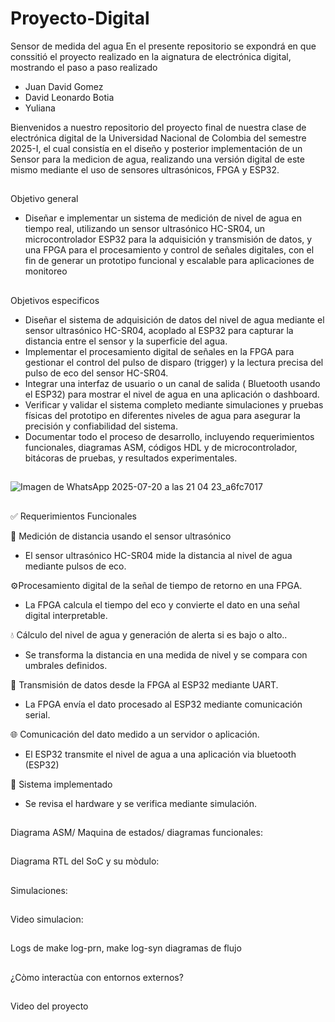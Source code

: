 # Proyecto-Digital
Sensor de medida del agua 
En el presente repositorio se expondrá en que conssitió el proyecto realizado en la aignatura de electrónica digital, mostrando el paso a paso realizado

- Juan David Gomez 
- David Leonardo Botia
- Yuliana
  
Bienvenidos a nuestro repositorio del proyecto final de nuestra clase de electrónica digital de la Universidad Nacional de Colombia del semestre 2025-I, el cual consistía en el diseño y posterior implementación de un Sensor para la medicion de agua, realizando una versión digital de este mismo mediante el uso de sensores ultrasónicos, FPGA y ESP32.
##
Objetivo general 
- Diseñar e implementar un sistema de medición de nivel de agua en tiempo real, utilizando un sensor ultrasónico HC-SR04, un microcontrolador ESP32 para la adquisición y transmisión de datos, y una FPGA para el procesamiento y control de señales digitales, con el fin de generar un prototipo funcional y escalable para aplicaciones de monitoreo
##
Objetivos especificos
- Diseñar el sistema de adquisición de datos del nivel de agua mediante el sensor ultrasónico HC-SR04, acoplado al ESP32 para capturar la distancia entre el sensor y la superficie del agua.
- Implementar el procesamiento digital de señales en la FPGA para gestionar el control del pulso de disparo (trigger) y la lectura precisa del pulso de eco del sensor HC-SR04.
- Integrar una interfaz de usuario o un canal de salida ( Bluetooth usando el ESP32) para mostrar el nivel de agua en una aplicación o dashboard.
- Verificar y validar el sistema completo mediante simulaciones y pruebas físicas del prototipo en diferentes niveles de agua para asegurar la precisión y confiabilidad del sistema.
- Documentar todo el proceso de desarrollo, incluyendo requerimientos funcionales, diagramas ASM, códigos HDL y de microcontrolador, bitácoras de pruebas, y resultados experimentales.

##
![Imagen de WhatsApp 2025-07-20 a las 21 04 23_a6fc7017](https://github.com/user-attachments/assets/d2cbcf3b-8a8b-4d64-a418-706c8ba06e98)
##
✅ Requerimientos Funcionales

🧭 Medición de distancia usando el sensor ultrasónico
   - El sensor ultrasónico HC-SR04 mide la distancia al nivel de agua mediante pulsos de eco.
     
⚙️Procesamiento digital de la señal de tiempo de retorno en una FPGA.
   - La FPGA calcula el tiempo del eco y convierte el dato en una señal digital interpretable.
     
💧 Cálculo del nivel de agua y generación de alerta si es bajo o alto..
   - Se transforma la distancia en una medida de nivel y se compara con umbrales definidos.
     
📡 Transmisión de datos desde la FPGA al ESP32 mediante UART.
   - La FPGA envía el dato procesado al ESP32 mediante comunicación serial.
     
🌐 Comunicación del dato medido a un servidor o aplicación.
   - El ESP32 transmite el nivel de agua a una aplicación via bluetooth (ESP32)
     
🧪 Sistema implementado 
   - Se revisa el hardware y se verifica  mediante simulación.
##
Diagrama ASM/ Maquina de estados/ diagramas funcionales:
##
Diagrama RTL del SoC y su mòdulo:
##
Simulaciones:
##
Video simulacion:
##
Logs de make log-prn, make log-syn diagramas de flujo 
##
¿Còmo interactùa con entornos externos?
##
Video del proyecto
##
